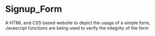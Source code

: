 # Signup_Form
A HTML and CSS based website to depict the usage of a simple form, Javascript functions are being used to verify the integrity of the form
